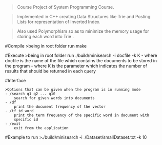 >Course Project of System Programming Course.

>Implemented in C++ creating Data Structures like Trie and Posting Lists for
representation of Inverted Index.

>Also used Polymorphism so as to minimize the memory usage for storing each
word into Trie .

#Compile
    >being in root folder run make

#Execute
    >being in root folder run ./build/minisearch -i docfile -k K
    - where docfile is the name of the file which contains the documents to be
    stored in the program
    - where K is the parameter which indicates the number of results that should
    be returned in each query

#Interface

    >Options that can be given when the program is in running mode
    - /search q1 q2 ... q10
        search for given words into documents
    - /df
        print the document frequency of the vector
    - /tf id word
        print the term frequency of the specific word in document with
        specific id
    - /exit
        exit from the application

#Example to run
    >./build/minisearch -i ./Dataset/smallDataset.txt -k 10

